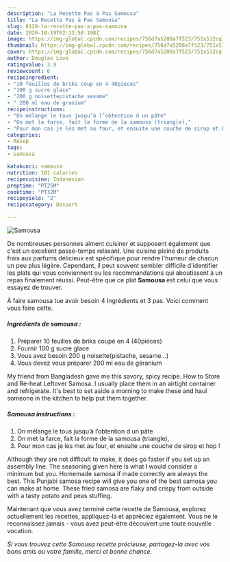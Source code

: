 ```yaml
---
description: "La Recette Pas à Pas Samousa"
title: "La Recette Pas à Pas Samousa"
slug: 6129-la-recette-pas-a-pas-samousa
date: 2020-10-19T02:33:50.198Z
image: https://img-global.cpcdn.com/recipes/756d7a5208a7f523/751x532cq70/samousa-photo-principale-de-la-recette.jpg
thumbnail: https://img-global.cpcdn.com/recipes/756d7a5208a7f523/751x532cq70/samousa-photo-principale-de-la-recette.jpg
cover: https://img-global.cpcdn.com/recipes/756d7a5208a7f523/751x532cq70/samousa-photo-principale-de-la-recette.jpg
author: Douglas Love
ratingvalue: 3.9
reviewcount: 6
recipeingredient:
- "10 feuilles de briks coup en 4 40pieces"
- "100 g sucre glace"
- "200 g noisettepistache sesame"
- " 200 ml eau de granium"
recipeinstructions:
- "On mélange le tous jusqu’à l’obtention d un pâte"
- "On met la farce, fait la forme de la samousa (triangle),"
- "Pour mon cas je les met au four, et ensuite une couche de sirop et hop !"
categories:
- Resep
tags:
- samousa

katakunci: samousa 
nutrition: 101 calories
recipecuisine: Indonesian
preptime: "PT25M"
cooktime: "PT32M"
recipeyield: "2"
recipecategory: Dessert

---
```



![Samousa](https://img-global.cpcdn.com/recipes/756d7a5208a7f523/751x532cq70/samousa-photo-principale-de-la-recette.jpg)

De nombreuses personnes aiment cuisiner et supposent également que c'est un excellent passe-temps relaxant. Une cuisine pleine de produits frais aux parfums délicieux est spécifique pour rendre l'humeur de chacun un peu plus légère. Cependant, il peut souvent sembler difficile d'identifier les plats qui vous conviennent ou les recommandations qui aboutissent à un repas finalement réussi. Peut-être que ce plat <strong> Samousa </strong> est celui que vous essayez de trouver.

<!--inarticleads1-->

À faire samousa tue avoir besoin 4 Ingrédients et 3 pas. Voici comment vous faire cette.

##### Ingrédients de samousa :

1. Préparer 10 feuilles de briks coupé en 4 (40pieces)
1. Fournir 100 g sucre glace
1. Vous avez besoin 200 g noisette(pistache, sesame...)
1. Vous devez vous préparer  200 ml eau de géranium


My friend from Bangladesh gave me this savory, spicy recipe. How to Store and Re-heat Leftover Samosa. I usually place them in an airtight container and refrigerate. It&#39;s best to set aside a morning to make these and haul someone in the kitchen to help put them together. 

<!--inarticleads2-->

##### Samousa instructions :

1. On mélange le tous jusqu’à l’obtention d un pâte
1. On met la farce, fait la forme de la samousa (triangle),
1. Pour mon cas je les met au four, et ensuite une couche de sirop et hop !


Although they are not difficult to make, it does go faster if you set up an assembly line. The seasoning given here is what I would consider a minimum but you. Homemade samosa if made correctly are always the best. This Punjabi samosa recipe will give you one of the best samosa you can make at home. These fried samosa are flaky and crispy from outside with a tasty potato and peas stuffing. 

<!--inarticleads1-->

<p>
Maintenant que vous avez terminé cette recette de Samousa, explorez actuellement les recettes, appliquez-la et appréciez également. Vous ne le reconnaissez jamais - vous avez peut-être découvert une toute nouvelle vocation.
</p>

<p>
<i>Si vous trouvez cette Samousa recette précieuse, partagez-la avec vos bons amis ou votre famille, merci et bonne chance.</i>
</p>
